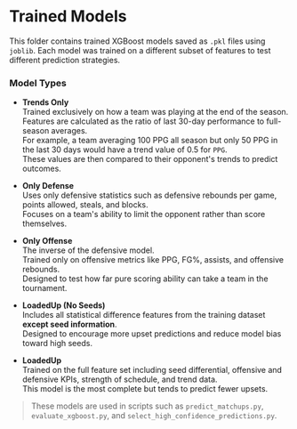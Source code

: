# Trained Models

This folder contains trained XGBoost models saved as `.pkl` files using `joblib`. Each model was trained on a different subset of features to test different prediction strategies.

### Model Types

- **Trends Only**  
  Trained exclusively on how a team was playing at the end of the season.  
  Features are calculated as the ratio of last 30-day performance to full-season averages.  
  For example, a team averaging 100 PPG all season but only 50 PPG in the last 30 days would have a trend value of 0.5 for `PPG`.  
  These values are then compared to their opponent's trends to predict outcomes.

- **Only Defense**  
  Uses only defensive statistics such as defensive rebounds per game, points allowed, steals, and blocks.  
  Focuses on a team's ability to limit the opponent rather than score themselves.

- **Only Offense**  
  The inverse of the defensive model.  
  Trained only on offensive metrics like PPG, FG%, assists, and offensive rebounds.  
  Designed to test how far pure scoring ability can take a team in the tournament.

- **LoadedUp (No Seeds)**  
  Includes all statistical difference features from the training dataset **except seed information**.  
  Designed to encourage more upset predictions and reduce model bias toward high seeds.

- **LoadedUp**  
  Trained on the full feature set including seed differential, offensive and defensive KPIs, strength of schedule, and trend data.  
  This model is the most complete but tends to predict fewer upsets.

> These models are used in scripts such as `predict_matchups.py`, `evaluate_xgboost.py`, and `select_high_confidence_predictions.py`.
